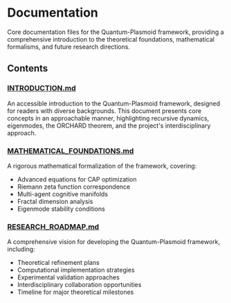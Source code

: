# Documentation

Core documentation files for the Quantum-Plasmoid framework, providing a comprehensive introduction to the theoretical foundations, mathematical formalisms, and future research directions.

## Contents

### [INTRODUCTION.md](./INTRODUCTION.md)
An accessible introduction to the Quantum-Plasmoid framework, designed for readers with diverse backgrounds. This document presents core concepts in an approachable manner, highlighting recursive dynamics, eigenmodes, the ORCHARD theorem, and the project's interdisciplinary approach.

### [MATHEMATICAL_FOUNDATIONS.md](./MATHEMATICAL_FOUNDATIONS.md)
A rigorous mathematical formalization of the framework, covering:
- Advanced equations for CAP optimization
- Riemann zeta function correspondence 
- Multi-agent cognitive manifolds
- Fractal dimension analysis
- Eigenmode stability conditions

### [RESEARCH_ROADMAP.md](./RESEARCH_ROADMAP.md)
A comprehensive vision for developing the Quantum-Plasmoid framework, including:
- Theoretical refinement plans
- Computational implementation strategies
- Experimental validation approaches
- Interdisciplinary collaboration opportunities
- Timeline for major theoretical milestones
